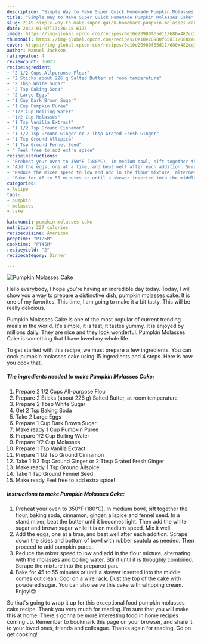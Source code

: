 ```yaml
---
description: "Simple Way to Make Super Quick Homemade Pumpkin Molasses Cake"
title: "Simple Way to Make Super Quick Homemade Pumpkin Molasses Cake"
slug: 2149-simple-way-to-make-super-quick-homemade-pumpkin-molasses-cake
date: 2022-01-07T13:26:28.617Z
image: https://img-global.cpcdn.com/recipes/0e10e20980f65d11/680x482cq70/pumpkin-molasses-cake-recipe-main-photo.jpg
thumbnail: https://img-global.cpcdn.com/recipes/0e10e20980f65d11/680x482cq70/pumpkin-molasses-cake-recipe-main-photo.jpg
cover: https://img-global.cpcdn.com/recipes/0e10e20980f65d11/680x482cq70/pumpkin-molasses-cake-recipe-main-photo.jpg
author: Manuel Jackson
ratingvalue: 4
reviewcount: 36023
recipeingredient:
- "2 1/2 Cups Allpurpose Flour"
- "2 Sticks about 226 g Salted Butter at room temperature"
- "2 Tbsp White Sugar"
- "2 Tsp Baking Soda"
- "2 Large Eggs"
- "1 Cup Dark Brown Sugar"
- "1 Cup Pumpkin Puree"
- "1/2 Cup Boiling Water"
- "1/2 Cup Molasses"
- "1 Tsp Vanilla Extract"
- "1 1/2 Tsp Ground Cinnamon"
- "1 1/2 Tsp Ground Ginger or 2 Tbsp Grated Fresh Ginger"
- "1 Tsp Ground Allspice"
- "1 Tsp Ground Fennel Seed"
- " Feel free to add extra spice"
recipeinstructions:
- "Preheat your oven to 350°F (180°C). In medium bowl, sift together the flour, baking soda, cinnamon, ginger, allspice and fennel seed. In a stand mixer, beat the butter until it becomes light. Then add the white sugar and brown sugar while it is on medium speed. Mix it well."
- "Add the eggs, one at a time, and beat well after each addition. Scrape down the sides and bottom of bowl with rubber spatula as needed. Then proceed to add pumpkin puree."
- "Reduce the mixer speed to low and add in the flour mixture, alternating with the molasses and boiling water. Stir it until it is throughly combined. Scrape the mixture into the prepared pan."
- "Bake for 45 to 55 minutes or until a skewer inserted into the middle comes out clean. Cool on a wire rack. Dust the top of the cake with powdered sugar. You can also serve this cake with whipping cream. Enjoy!😉"
categories:
- Recipe
tags:
- pumpkin
- molasses
- cake

katakunci: pumpkin molasses cake 
nutrition: 227 calories
recipecuisine: American
preptime: "PT25M"
cooktime: "PT45M"
recipeyield: "2"
recipecategory: Dinner

---
```



![Pumpkin Molasses Cake](https://img-global.cpcdn.com/recipes/0e10e20980f65d11/680x482cq70/pumpkin-molasses-cake-recipe-main-photo.jpg)

Hello everybody, I hope you're having an incredible day today. Today, I will show you a way to prepare a distinctive dish, pumpkin molasses cake. It is one of my favorites. This time, I am going to make it a bit tasty. This will be really delicious.

Pumpkin Molasses Cake is one of the most popular of current trending meals in the world. It's simple, it is fast, it tastes yummy. It is enjoyed by millions daily. They are nice and they look wonderful. Pumpkin Molasses Cake is something that I have loved my whole life.




To get started with this recipe, we must prepare a few ingredients. You can cook pumpkin molasses cake using 15 ingredients and 4 steps. Here is how you cook that.

<!--inarticleads1-->

##### The ingredients needed to make Pumpkin Molasses Cake:

1. Prepare 2 1/2 Cups All-purpose Flour
1. Prepare 2 Sticks (about 226 g) Salted Butter, at room temperature
1. Prepare 2 Tbsp White Sugar
1. Get 2 Tsp Baking Soda
1. Take 2 Large Eggs
1. Prepare 1 Cup Dark Brown Sugar
1. Make ready 1 Cup Pumpkin Puree
1. Prepare 1/2 Cup Boiling Water
1. Prepare 1/2 Cup Molasses
1. Prepare 1 Tsp Vanilla Extract
1. Prepare 1 1/2 Tsp Ground Cinnamon
1. Take 1 1/2 Tsp Ground Ginger or 2 Tbsp Grated Fresh Ginger
1. Make ready 1 Tsp Ground Allspice
1. Take 1 Tsp Ground Fennel Seed
1. Make ready  Feel free to add extra spice!




<!--inarticleads2-->

##### Instructions to make Pumpkin Molasses Cake:

1. Preheat your oven to 350°F (180°C). In medium bowl, sift together the flour, baking soda, cinnamon, ginger, allspice and fennel seed. In a stand mixer, beat the butter until it becomes light. Then add the white sugar and brown sugar while it is on medium speed. Mix it well.
1. Add the eggs, one at a time, and beat well after each addition. Scrape down the sides and bottom of bowl with rubber spatula as needed. Then proceed to add pumpkin puree.
1. Reduce the mixer speed to low and add in the flour mixture, alternating with the molasses and boiling water. Stir it until it is throughly combined. Scrape the mixture into the prepared pan.
1. Bake for 45 to 55 minutes or until a skewer inserted into the middle comes out clean. Cool on a wire rack. Dust the top of the cake with powdered sugar. You can also serve this cake with whipping cream. Enjoy!😉




So that's going to wrap it up for this exceptional food pumpkin molasses cake recipe. Thank you very much for reading. I'm sure that you will make this at home. There's gonna be more interesting food in home recipes coming up. Remember to bookmark this page on your browser, and share it to your loved ones, friends and colleague. Thanks again for reading. Go on get cooking!
